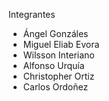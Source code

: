 Integrantes

* Ángel Gonzáles
* Miguel Eliab Evora
* Wilsson Interiano
* Alfonso Urquía
* Christopher Ortiz
* Carlos Ordoñez

